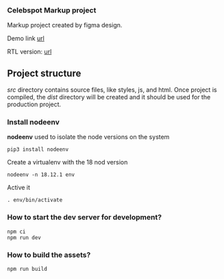 ### Celebspot Markup project ###

Markup project created by figma design.

Demo link [url](https://dubisoft-solutions.github.io/celebspot-page "Demo project link")

RTL version: [url](https://dubisoft-solutions.github.io/celebspot-page?rtl=true "Demo rtl project link")

## Project structure ##

*src* directory contains source files, like styles, js, and html. Once project is compiled, the *dist* directory will be created and it should be used for the production project.

### Install nodeenv ###

**nodeenv** used to isolate the node versions on the system 

    pip3 install nodeenv

Create a virtualenv with the 18 nod version

    nodeenv -n 18.12.1 env

Active it 

    . env/bin/activate

### How to start the dev server for development? ###

    npm ci
    npm run dev


### How to build the assets? ###

    npm run build

